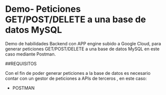 # Demo- Peticiones GET/POST/DELETE a una base de datos MySQL
Demo de habilidades Backend con APP engine subido a Google Cloud, para generar peticiones GET/POST/DELETE a una base de datos MySQL en este caso mediante Postman.


##REQUISITOS

Con el fin de poder generar peticiones a la base de datos  es necesario contar con un gestor de peticiones a  APIs de terceros , en este caso:

- POSTMAN




